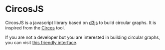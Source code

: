 # CircosJS

CircosJS is a javascript library based on [d3js](http://www.d3js.org) to build circular graphs. It is inspired from the [Circos](http://www.circos.ca) tool.

If you are not a developer but you are interested in building circular graphs, you can visit [this friendly interface](http://easycircos.org).


